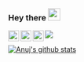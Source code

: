 ### Hey there <img src="https://media.giphy.com/media/hvRJCLFzcasrR4ia7z/giphy.gif" width="25px">
<a href="#">
  <img align="left" alt="Anuj's Discord" width="22px" src="https://cdn.jsdelivr.net/npm/simple-icons@v3/icons/discord.svg" />
</a>
<a href="https://www.linkedin.com/in/anuj-angooral/">
  <img align="left" alt="Anuj Angooral LinkdeIN" width="22px" src="https://cdn.jsdelivr.net/npm/simple-icons@v3/icons/linkedin.svg" />
</a>
<a href="https://leetcode.com/anujangooral/">
  <img align="left" alt="Anuj's Leetcode" width="22px" src="https://cdn.jsdelivr.net/npm/simple-icons@v3/icons/leetcode.svg" />
</a>

![](https://visitor-badge.glitch.me/badge?page_id=anujangooral.anujangooral)
<!---
AnujAngooral/AnujAngooral is a ✨ special ✨ repository because its `README.md` (this file) appears on your GitHub profile.
You can click the Preview link to take a look at your changes.
--->
[![Anuj's github stats](https://github-readme-stats.vercel.app/api?username=anujangooral&count_private=true&show_icons=true&theme=radical)](https://github.com/anujangooral)
